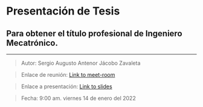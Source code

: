 # Presentación de Tesis
## Para obtener el título profesional de Ingeniero Mecatrónico.
---

> Autor: Sergio Augusto Antenor Jácobo Zavaleta 

> Enlace de reunión: [Link to meet-room](https://meet.google.com/ryd-rkbm-hsp)

> Enlace a presentación: [Link to slides](https://uekitayler.github.io/presentacion.html)

> Fecha: 9:00 am. viernes 14 de enero del 2022


